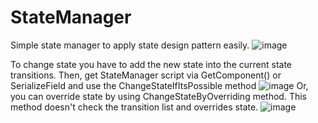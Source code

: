 # StateManager
Simple state manager to apply state design pattern easily.
![image](https://github.com/Quiry-AAK/StateManager/assets/76917305/0be04bee-1735-439c-ad24-83b1726d3f82)

To change state you have to add the new state into the current state transitions.
Then, get StateManager script via GetComponent<StateManager>() or SerializeField and use the ChangeStateIfItsPossible method
![image](https://github.com/Quiry-AAK/StateManager/assets/76917305/6ecb840b-7326-47ac-828a-161056f4dcb8)
Or, you can override state by using ChangeStateByOverriding method. This method doesn't check the transition list and overrides state.
![image](https://github.com/Quiry-AAK/StateManager/assets/76917305/ee2d2beb-9a87-433f-870f-dc4f264a0274)
